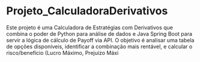 # Projeto_CalculadoraDerivativos
Este projeto é uma Calculadora de Estratégias com Derivativos que combina o poder de Python para análise de dados e Java Spring Boot para servir a lógica de cálculo de Payoff via API. O objetivo é analisar uma tabela de opções disponíveis, identificar a combinação mais rentável, e calcular o risco/benefício (Lucro Máximo, Prejuízo Máxi
